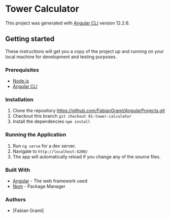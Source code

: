 # Tower Calculator

This project was generated with [Angular CLI](https://github.com/angular/angular-cli) version 12.2.6.

## Getting started

These instructions will get you a copy of the project up and running on your local machine for development and testing purposes.

### Prerequisites

- [Node.js](https://nodejs.org/en)
- [Angular CLI](https://angular.io/cli)

### Installation

1. Clone the repository https://github.com/FabianGraml/AngularProjects.git
2. Checkout this branch `git checkout 01-tower-calculator`
3. Install the dependencies `npm install`

### Running the Application

1. Run `ng serve` for a dev server.
2. Navigate to `http://localhost:4200/`
3. The app will automatically reload if you change any of the source files.

### Built With

- [Angular](https://angular.io) - The web framework used
- [Npm](https://www.npmjs.com) - Package Manager

### Authors
- [Fabian Graml]
